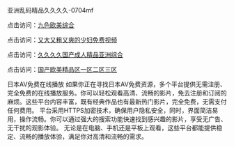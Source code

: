 亚洲乱码精品久久久久-0704mf

点击访问：<a href="https://gda-c7m.pages.dev/">九色欧美综合</a>

点击访问：<a href="https://tfda.pages.dev/">又大又粗又爽的少妇免费视频</a>

点击访问：<a href="https://bsdf-5f5.pages.dev/">久久久久国产成人精品亚洲综合</a>

点击访问：<a href="https://cfad.pages.dev/">国产欧美精品区一区二区三区</a>

日本AV免费在线播放
如果你正在寻找日本AV免费资源，多个平台提供无需注册、完全免费的在线播放服务。你可以轻松观看高清、流畅的影片，免去注册和订阅的麻烦。这些平台内容丰富，既有经典作品也有最新热门影片，完全免费，无需支付任何费用。
平台采用HTTPS加密技术，确保用户隐私安全，同时，界面简洁易用，操作流畅。你可以通过强大的搜索功能快速找到感兴趣的影片，享受无广告、无干扰的观影体验。
无论是在电脑、手机还是平板上观看，这些平台都能提供稳定、流畅的播放体验，满足你对高清和流畅的需求。

<span style="display:none;">[Canonical link](）</span>


